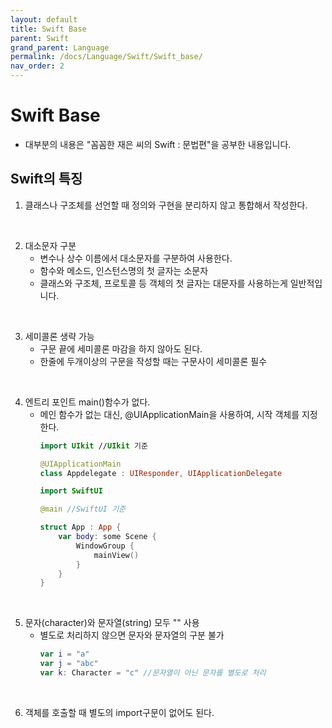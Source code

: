 ```yaml
---
layout: default
title: Swift Base
parent: Swift
grand_parent: Language
permalink: /docs/Language/Swift/Swift_base/
nav_order: 2
---
```


# Swift Base

* 대부분의 내용은 "꼼꼼한 재은 씨의 Swift : 문법편"을 공부한 내용입니다.

## Swift의 특징
1. 클래스나 구조체를 선언할 때 정의와 구현을 분리하지 않고 통합해서 작성한다.
<br>

2. 대소문자 구분
    * 변수나 상수 이름에서 대소문자를 구분하여 사용한다.
    * 함수와 메소드, 인스턴스명의 첫 글자는 소문자
    * 클래스와 구조체, 프로토콜 등 객체의 첫 글자는 대문자를 사용하는게 일반적입니다.
<br>

3. 세미콜론 생략 가능
    * 구문 끝에 세미콜론 마감을 하지 않아도 된다.
    * 한줄에 두개이상의 구문을 작성할 때는 구문사이 세미콜론 필수
<br>

4. 엔트리 포인트 main()함수가 없다.
    * 메인 함수가 없는 대신, @UIApplicationMain을 사용하여, 시작 객체를 지정한다.
        ```swift
        import UIkit //UIkit 기준

        @UIApplicationMain
        class Appdelegate : UIResponder, UIApplicationDelegate
        ```
        ```swift
        import SwiftUI

        @main //SwiftUI 기준

        struct App : App {
            var body: some Scene {
                WindowGroup {
                    mainView()
                }
            }
        }
        ```
<br>

5. 문자(character)와 문자열(string) 모두 "" 사용
    * 별도로 처리하지 않으면 문자와 문자열의 구분 불가
        ```swift
        var i = "a"
        var j = "abc"
        var k: Character = "c" //문자열이 아닌 문자를 별도로 처리
        ```
<br>

6. 객체를 호출할 때 별도의 import구문이 없어도 된다.